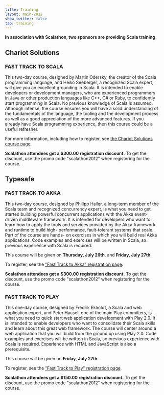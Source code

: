 ```yaml
---
title: Training
layout: main-2012
show_twitter: false
tab: training
---
```


**In association with Scalathon, two sponsors are providing Scala training.**

## Chariot Solutions

### FAST TRACK TO SCALA

This two-day course, designed by Martin Odersky, the creator of the Scala
programming language, and Heiko Seeberger, a recognized Scala expert, will give
you an excellent grounding in Scala.  It is intended to enable developers or
development managers, who are experienced programmers in Java or other
production languages like C++, C# or Ruby, to confidently start programming in
Scala. No previous knowledge of Scala is assumed. Although intense, the course
ensures you will have a solid understanding of the fundamentals of the
language, the tooling and the development process as well as a good
appreciation of the more advanced features. If you already have Scala
programming experience, then this course could be a useful refresher.

For more information, including how to register, see
[the Chariot Solutions course page](http://chariotsolutions.com/training_events/fast-track-to-scala-2012-07-19).

**Scalathon attendees get a $300.00 registration discount.**
To get the discount, use the promo code "scalathon2012" when registering for the course.

## Typesafe

### FAST TRACK TO AKKA

This two-day course, designed by Philipp Haller, a long-term member of the
Scala team and recognized concurrency expert, is what you need to get started
building powerful concurrent applications with the Akka event-driven middleware
framework.  It is intended for developers who want to learn how to apply the
tools and services provided by the Akka framework and runtime to build high-
performance, fault-tolerant systems that scale.  Part of the course are hands-
on exercises in which you will build real Akka applications.  Code examples and
exercises will be written in Scala, so previous experience with Scala is
required.

This course will be given on **Thursday, July 26th**, and
**Friday, July 27th**.

To register, see the
["Fast Track to Akka" registration page](http://www.eventbrite.com/event/3715264456).

**Scalathon attendees get a $300.00 registration discount.**
To get the discount, use the promo code "scalathon2012" when registering for the course.

### FAST TRACK TO PLAY

This one-day course, designed by Fredrik Ekholdt, a Scala and web application
expert, and Peter Hausel, one of the main Play committers, is what you need to
quick start web application development with Play 2.0.  It is intended to
enable developers who want to consolidate their Scala skills and learn about
this great web framework.  The course will center around a web application that
you will build from the ground up using Play 2.0.  Code examples and exercises
will be written in Scala, so previous experience with Scala is required.
Experience with HTML and JavaScript is also a prerequisite.

This course will be given on **Friday, July 27th**.

To register, see the
["Fast Track to Play" registration page](http://www.eventbrite.com/event/3715292540).

**Scalathon attendees get a $150.00 registration discount.**
To get the discount, use the promo code "scalathon2012" when registering for the course.
